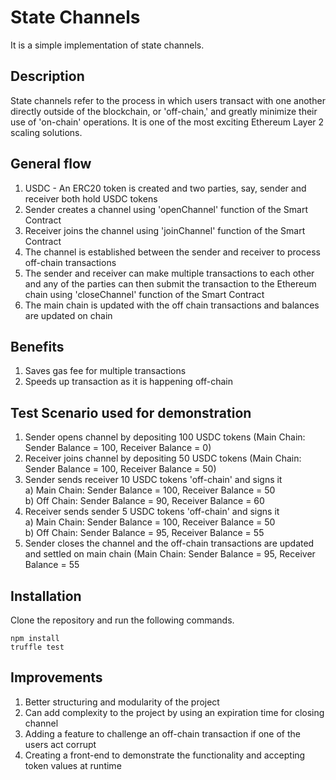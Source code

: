 # State Channels

It is a simple implementation of state channels. 

## Description

State channels refer to the process in which users transact with one another directly outside of the blockchain, or 'off-chain,' and greatly minimize their use of 'on-chain' operations. It is one of the most exciting Ethereum Layer 2 scaling solutions.

## General flow

1. USDC - An ERC20 token is created and two parties, say, sender and receiver both hold USDC tokens<br>
2. Sender creates a channel using 'openChannel' function of the Smart Contract<br>
3. Receiver joins the channel using 'joinChannel' function of the Smart Contract<br>
4. The channel is established between the sender and receiver to process off-chain transactions<br>
5. The sender and receiver can make multiple transactions to each other and any of the parties can then submit the transaction to the Ethereum chain using 'closeChannel' function of the Smart Contract<br>
6. The main chain is updated with the off chain transactions and balances are updated on chain<br>

## Benefits

1. Saves gas fee for multiple transactions<br>
2. Speeds up transaction as it is happening off-chain<br>

## Test Scenario used for demonstration

1. Sender opens channel by depositing 100 USDC tokens (Main Chain: Sender Balance = 100, Receiver Balance = 0)<br>
2. Receiver joins channel by depositing 50 USDC tokens (Main Chain: Sender Balance = 100, Receiver Balance = 50)<br>
3. Sender sends receiver 10 USDC tokens 'off-chain' and signs it<br>
a) Main Chain: Sender Balance = 100, Receiver Balance = 50<br>
b) Off Chain: Sender Balance = 90, Receiver Balance = 60<br>
4. Receiver sends sender 5 USDC tokens 'off-chain' and signs it<br>
a) Main Chain: Sender Balance = 100, Receiver Balance = 50<br>
b) Off Chain: Sender Balance = 95, Receiver Balance = 55<br>
5. Sender closes the channel and the off-chain transactions are updated and settled on main chain (Main Chain: Sender Balance = 95, Receiver Balance = 55<br>

## Installation

Clone the repository and run the following commands.

```
npm install
truffle test
```

## Improvements

1. Better structuring and modularity of the project<br>
2. Can add complexity to the project by using an expiration time for closing channel
3. Adding a feature to challenge an off-chain transaction if one of the users act corrupt<br>
4. Creating a front-end to demonstrate the functionality and accepting token values at runtime 